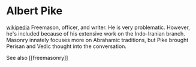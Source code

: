 # Albert Pike
[wikipedia](https://en.wikipedia.org/wiki/Albert-Pike)
Freemason, officer, and writer. He is very problematic. However, he's included because of his extensive work on the Indo-Iranian branch. Masonry innately focuses more on Abrahamic traditions, but Pike brought Perisan and Vedic thought into the conversation.

See also [[freemasonry]]